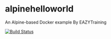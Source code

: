 # alpinehelloworld
An Alpine-based Docker example By EAZYTraining

[![Build Status](https://1ad2-188-188-182-97.ngrok-free.app/buildStatus/icon?job=deploiement)](https://1ad2-188-188-182-97.ngrok-free.app/job/deploiement/)
